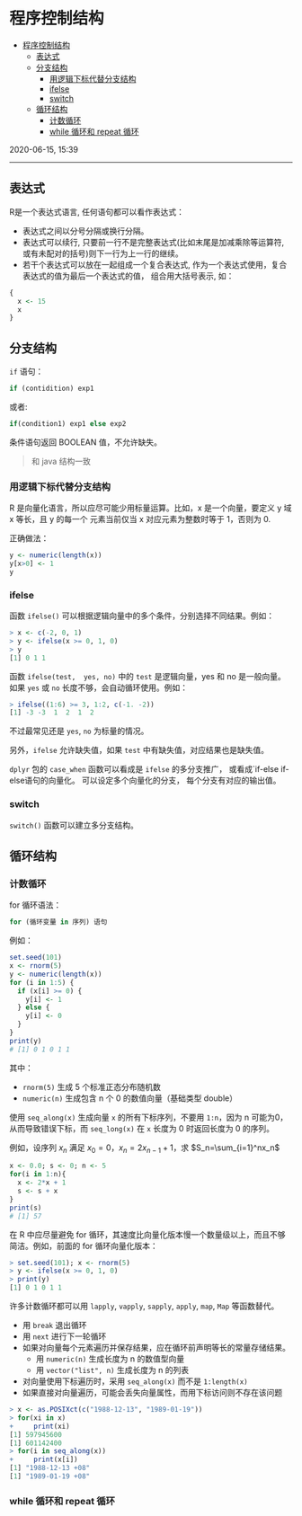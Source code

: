 # 程序控制结构

- [程序控制结构](#程序控制结构)
  - [表达式](#表达式)
  - [分支结构](#分支结构)
    - [用逻辑下标代替分支结构](#用逻辑下标代替分支结构)
    - [ifelse](#ifelse)
    - [switch](#switch)
  - [循环结构](#循环结构)
    - [计数循环](#计数循环)
    - [while 循环和 repeat 循环](#while-循环和-repeat-循环)

2020-06-15, 15:39
***

## 表达式

R是一个表达式语言, 任何语句都可以看作表达式：

- 表达式之间以分号分隔或换行分隔。
- 表达式可以续行, 只要前一行不是完整表达式(比如末尾是加减乘除等运算符, 或有未配对的括号)则下一行为上一行的继续。
- 若干个表达式可以放在一起组成一个复合表达式, 作为一个表达式使用，复合表达式的值为最后一个表达式的值， 组合用大括号表示, 如：

```r
{
  x <- 15
  x
}
```

## 分支结构

`if` 语句：

```r
if (contidition) exp1
```

或者:

```r
if(condition1) exp1 else exp2
```

条件语句返回 BOOLEAN 值，不允许缺失。

> 和 java 结构一致

### 用逻辑下标代替分支结构

R 是向量化语言，所以应尽可能少用标量运算。比如，x 是一个向量，要定义 y 域 x 等长，且 y 的每一个 元素当前仅当 x 对应元素为整数时等于 1，否则为 0.

正确做法：

```r
y <- numeric(length(x))
y[x>0] <- 1
y
```

### ifelse

函数 `ifelse()` 可以根据逻辑向量中的多个条件，分别选择不同结果。例如：

```r
> x <- c(-2, 0, 1)
> y <- ifelse(x >= 0, 1, 0)
> y
[1] 0 1 1
```

函数 `ifelse(test,  yes, no)` 中的 `test` 是逻辑向量，yes 和 no 是一般向量。如果 `yes` 或 `no` 长度不够，会自动循环使用。例如：

```r
> ifelse((1:6) >= 3, 1:2, c(-1. -2))
[1] -3 -3  1  2  1  2
```

不过最常见还是 `yes`, `no` 为标量的情况。

另外，`ifelse` 允许缺失值，如果 `test` 中有缺失值，对应结果也是缺失值。

`dplyr` 包的 `case_when` 函数可以看成是 `ifelse` 的多分支推广， 或看成`if-else if-else语句的向量化。 可以设定多个向量化的分支， 每个分支有对应的输出值。

### switch

`switch()` 函数可以建立多分支结构。

## 循环结构

### 计数循环

for 循环语法：

```r
for (循环变量 in 序列) 语句
```

例如：

```r
set.seed(101)
x <- rnorm(5)
y <- numeric(length(x))
for (i in 1:5) {
  if (x[i] >= 0) {
    y[i] <- 1
  } else {
    y[i] <- 0
  }
}
print(y)
# [1] 0 1 0 1 1
```

其中：

- `rnorm(5)` 生成 5 个标准正态分布随机数
- `numeric(n)` 生成包含 n 个 0 的数值向量（基础类型 double）

使用 `seq_along(x)` 生成向量 `x` 的所有下标序列，不要用 `1:n`，因为 n 可能为0，从而导致错误下标，而 `seq_long(x)` 在 `x` 长度为 0 时返回长度为 0 的序列。

例如，设序列 $x_n$ 满足 $x_0=0$，$x_n=2x_{n-1}+1$，求 $S_n=\sum_{i=1}^nx_n$

```r
x <- 0.0; s <- 0; n <- 5
for(i in 1:n){
  x <- 2*x + 1
  s <- s + x
}
print(s)
# [1] 57
```

在 R 中应尽量避免 for 循环，其速度比向量化版本慢一个数量级以上，而且不够简洁。例如，前面的 for 循环向量化版本：

```r
> set.seed(101); x <- rnorm(5)
> y <- ifelse(x >= 0, 1, 0)
> print(y)
[1] 0 1 0 1 1
```

许多计数循环都可以用 `lapply`, `vapply`, `sapply`, `apply`, `map`, `Map` 等函数替代。

- 用 `break` 退出循环
- 用 `next` 进行下一轮循环
- 如果对向量每个元素遍历并保存结果，应在循环前声明等长的常量存储结果。
  - 用 `numeric(n)` 生成长度为 n 的数值型向量
  - 用 `vector("list", n)` 生成长度为 n 的列表
- 对向量使用下标遍历时，采用 `seq_along(x)` 而不是 `1:length(x)`
- 如果直接对向量遍历，可能会丢失向量属性，而用下标访问则不存在该问题

```r
> x <- as.POSIXct(c("1988-12-13", "1989-01-19"))
> for(xi in x)
+     print(xi)
[1] 597945600
[1] 601142400
> for(i in seq_along(x))
+     print(x[i])
[1] "1988-12-13 +08"
[1] "1989-01-19 +08"
```

### while 循环和 repeat 循环
